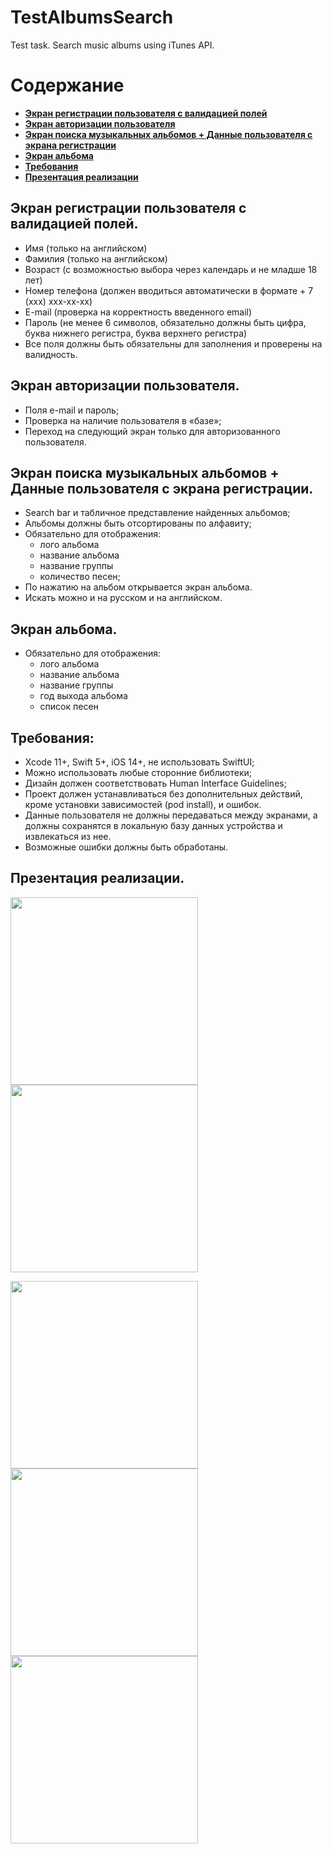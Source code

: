 # TestAlbumsSearch
Test task. Search music albums using iTunes API.

# Содержание

- **[Экран регистрации пользователя с валидацией полей](#SignUp)**
- **[Экран авторизации пользователя](#SignIn)**
- **[Экран поиска музыкальных альбомов + Данные пользователя с экрана регистрации](#Search)**
- **[Экран альбома](#AlbumScreen)**
- **[Требования](#Requirements)**
- **[Презентация реализации](#Presentation)**

## <a id="SignUp"></a>Экран регистрации пользователя с валидацией полей. 
- Имя (только на английском)
- Фамилия (только на английском) 
- Возраст (с возможностью выбора через календарь и не младше 18 лет)
- Номер телефона (должен вводиться автоматически в формате + 7 (xxx) xxx-xx-xx)
- E-mail (проверка на корректность введенного email) 
- Пароль (не менее 6 символов, обязательно должны быть цифра, буква нижнего регистра, буква верхнего регистра) 
- Все поля должны быть обязательны для заполнения и проверены на валидность.

## <a id="SignIn"></a>Экран авторизации пользователя. 
- Поля e-mail и пароль;
- Проверка на наличие пользователя в «базе»; 
- Переход на следующий экран только для авторизованного пользователя.

## <a id="Search"></a>Экран поиска музыкальных альбомов + Данные пользователя с экрана регистрации. 
- Search bar и табличное представление найденных альбомов;
- Альбомы должны быть отсортированы по алфавиту;
- Обязательно для отображения: 
  - лого альбома
  - название альбома
  - название группы
  - количество песен;
- По нажатию на альбом открывается экран альбома. 
- Искать можно и на русском и на английском.

## <a id="AlbumScreen"></a>Экран альбома.
- Обязательно для отображения: 
  - лого альбома
  - название альбома
  - название группы
  - год выхода альбома
  - список песен

## <a id="Requirements"></a>Требования:
- Xcode 11+, Swift 5+, iOS 14+, не использовать SwiftUI;
- Можно использовать любые сторонние библиотеки;
- Дизайн должен соответствовать Human Interface Guidelines;
- Проект должен устанавливаться без дополнительных действий, кроме установки зависимостей (pod install), и ошибок. 
- Данные пользователя не должны передаваться между экранами, а должны сохранятся в локальную базу данных устройства и извлекаться из нее. 
- Возможные ошибки должны быть обработаны.

## <a id="Presentation"></a>Презентация реализации.

<img width="300" src="https://user-images.githubusercontent.com/77533590/180409028-fe12dfcd-ec1e-4c79-9a81-38e906687ff0.png">  <img width="300" src="https://user-images.githubusercontent.com/77533590/180409328-72e59ef4-106a-4b1b-aff5-4287073fc7d5.png">

<img width="300" src="https://user-images.githubusercontent.com/77533590/180410612-d207f0e2-e813-4489-bd84-a8215b230f3c.png">  <img width="300" src="https://user-images.githubusercontent.com/77533590/180409811-8a7769c0-2890-4a1e-82f6-9bb2a511eb4f.png">  <img width="300" src="https://user-images.githubusercontent.com/77533590/180409873-8ec0bf3c-97ec-4d9c-a4c6-d8e42dabb9f7.png">
